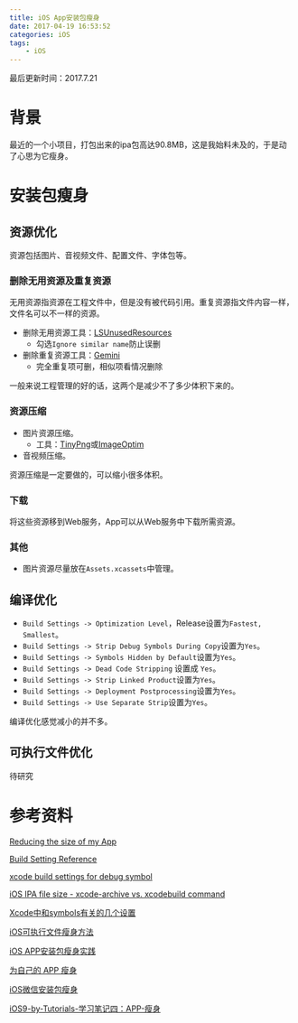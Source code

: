 ```yaml
---
title: iOS App安装包瘦身
date: 2017-04-19 16:53:52
categories: iOS
tags:
	- iOS
---
```


最后更新时间：2017.7.21

# 背景

最近的一个小项目，打包出来的ipa包高达90.8MB，这是我始料未及的，于是动了心思为它瘦身。

<!--more-->

# 安装包瘦身

## 资源优化

资源包括图片、音视频文件、配置文件、字体包等。

### 删除无用资源及重复资源

无用资源指资源在工程文件中，但是没有被代码引用。重复资源指文件内容一样，文件名可以不一样的资源。

- 删除无用资源工具：[LSUnusedResources](https://github.com/tinymind/LSUnusedResources)
  - 勾选`Ignore similar name`防止误删
- 删除重复资源工具：[Gemini](https://macpaw.com/gemini)
  - 完全重复项可删，相似项看情况删除

一般来说工程管理的好的话，这两个是减少不了多少体积下来的。

### 资源压缩

- 图片资源压缩。
  - 工具：[TinyPng](https://tinypng.com/)或[ImageOptim](https://github.com/ImageOptim/ImageOptim)
- 音视频压缩。

资源压缩是一定要做的，可以缩小很多体积。

### 下载

将这些资源移到Web服务，App可以从Web服务中下载所需资源。

### 其他

- 图片资源尽量放在`Assets.xcassets`中管理。

## 编译优化

- `Build Settings -> Optimization Level`，Release设置为`Fastest, Smallest`。
- `Build Settings -> Strip Debug Symbols During Copy`设置为`Yes`。
- `Build Settings -> Symbols Hidden by Default`设置为`Yes`。
- `Build Settings -> Dead Code Stripping` 设置成 `Yes`。
- `Build Settings -> Strip Linked Product`设置为`Yes`。
- `Build Settings -> Deployment Postprocessing`设置为`Yes`。
- `Build Settings -> Use Separate Strip`设置为`Yes`。

编译优化感觉减小的并不多。

## 可执行文件优化

待研究

# 参考资料

[Reducing the size of my App](https://developer.apple.com/library/content/qa/qa1795/_index.html)

[Build Setting Reference](https://developer.apple.com/library/mac/documentation/DeveloperTools/Reference/XcodeBuildSettingRef/1-Build_Setting_Reference/build_setting_ref.html)

[xcode build settings for debug symbol](http://jonathanblog2000.blogspot.sg/2013/07/xcode-build-settings-for-debug-symbol.html)

 [iOS IPA file size - xcode-archive vs. xcodebuild command](http://stackoverflow.com/questions/17650138/ios-ipa-file-size-xcode-archive-vs-xcodebuild-command)

[Xcode中和symbols有关的几个设置](http://www.jianshu.com/p/11710e7ab661)

[iOS可执行文件瘦身方法](http://www.cocoachina.com/ios/20150202/11084.html)

[iOS APP安装包瘦身实践](http://www.jianshu.com/p/c94dedef90b7)

[为自己的 APP 瘦身](http://superdanny.link/2017/03/03/App-Thinning/#more)

[iOS微信安装包瘦身](http://www.cocoachina.com/ios/20151203/14562.html)

[iOS9-by-Tutorials-学习笔记四：APP-瘦身](http://blog.csdn.net/mengxiangyue/article/details/50753858)